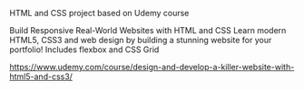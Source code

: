 HTML and CSS project based on Udemy course

Build Responsive Real-World Websites with HTML and CSS Learn modern HTML5, CSS3 and web design by building a stunning website for your portfolio! Includes flexbox and CSS Grid

https://www.udemy.com/course/design-and-develop-a-killer-website-with-html5-and-css3/